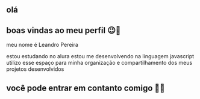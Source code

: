 ## olá
## boas vindas ao meu perfil 😉💙
meu nome é Leandro Pereira

estou estudando no alura
estou me desenvolvendo na linguagem javascript
utilizo esse espaço para minha organização e compartilhamento dos meus projetos desenvolvidos
## você pode entrar em contanto comigo 🤠👾
